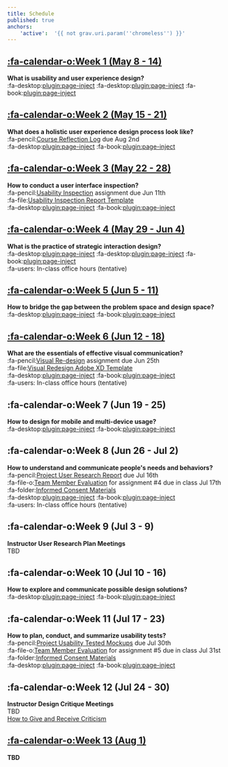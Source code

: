 ```yaml
---
title: Schedule
published: true
anchors:
    'active':  '{{ not grav.uri.param(''chromeless'') }}'
---
```


## [:fa-calendar-o:Week 1 (May 8 - 14)](../home/week-01)
**What is usability and user experience design?**  
:fa-desktop:[plugin:page-inject](../all-slides/week-01-1?template=partials/iframelinkonly)
:fa-desktop:[plugin:page-inject](../all-slides/week-01-2?template=partials/iframelinkonly)
:fa-book:[plugin:page-inject](../all-readings/week-01?template=partials/embedlycardlinkonly)  

## [:fa-calendar-o:Week 2 (May 15 - 21)](../home/week-02)
**What does a holistic user experience design process look like?**  
:fa-pencil:[Course Reflection Log](https://canvas.sfu.ca/courses/44038/assignments/347280) due Aug 2nd  
:fa-desktop:[plugin:page-inject](../all-slides/week-02?template=partials/iframelinkonly)
:fa-book:[plugin:page-inject](../all-readings/week-02?template=partials/embedlycardlinkonly)  

## [:fa-calendar-o:Week 3 (May 22 - 28)](../home/week-03)
**How to conduct a user interface inspection?**  
:fa-pencil:[Usability Inspection](https://canvas.sfu.ca/courses/44038/assignments/347284) assignment due Jun 11th  
:fa-file:[Usability Inspection Report Template](https://canvas.sfu.ca/courses/44038/files/folder/Handouts/Usability%20Inspection%20Report%20Template)  
:fa-desktop:[plugin:page-inject](../all-slides/week-03?template=partials/iframelinkonly)
:fa-book:[plugin:page-inject](../all-readings/week-03?template=partials/embedlycardlinkonly)  

## [:fa-calendar-o:Week 4 (May 29 - Jun 4)](../home/week-04)
**What is the practice of strategic interaction design?**   
:fa-desktop:[plugin:page-inject](../all-slides/week-04-1?template=partials/iframelinkonly)
:fa-desktop:[plugin:page-inject](../all-slides/week-04-2?template=partials/iframelinkonly)
:fa-book:[plugin:page-inject](../all-readings/week-04?template=partials/embedlycardlinkonly)  
:fa-users: In-class office hours (tentative)

## [:fa-calendar-o:Week 5 (Jun 5 - 11)](../home/week-05)
**How to bridge the gap between the problem space and design space?**   
:fa-desktop:[plugin:page-inject](../all-slides/week-05?template=partials/iframelinkonly)
:fa-book:[plugin:page-inject](../all-readings/week-05?template=partials/embedlycardlinkonly)  

## [:fa-calendar-o:Week 6 (Jun 12 - 18)](../home/week-06)
**What are the essentials of effective visual communication?**   
:fa-pencil:[Visual Re-design](https://canvas.sfu.ca/courses/44038/assignments/347283) assignment due Jun 25th  
:fa-file:[Visual Redesign Adobe XD Template](https://canvas.sfu.ca/courses/44038/files/folder/Handouts/Visual%20Redesign%20Adobe%20XD%20Template)  
:fa-desktop:[plugin:page-inject](../all-slides/week-06?template=partials/iframelinkonly)
:fa-book:[plugin:page-inject](../all-readings/week-06?template=partials/embedlycardlinkonly)  
:fa-users: In-class office hours (tentative)  

## :fa-calendar-o:Week 7 (Jun 19 - 25)
**How to design for mobile and multi-device usage?**  
:fa-desktop:[plugin:page-inject](../all-slides/week-07?template=partials/iframelinkonly)
:fa-book:[plugin:page-inject](../all-readings/week-07?template=partials/embedlycardlinkonly)  

## :fa-calendar-o:Week 8 (Jun 26 - Jul 2)
**How to understand and communicate people's needs and behaviors?**   
:fa-pencil:[Project User Research Report](https://canvas.sfu.ca/courses/44038/assignments/347286) due Jul 16th  
:fa-file-o:[Team Member Evaluation](https://canvas.sfu.ca/courses/44038/files/folder/Handouts/Team%20Member%20Evaluations) for  assignment #4 due in class Jul 17th  
:fa-folder:[Informed Consent Materials](https://canvas.sfu.ca/courses/44038/files/folder/Handouts/Informed%20Consent)  
:fa-desktop:[plugin:page-inject](../all-slides/week-08?template=partials/iframelinkonly)
:fa-book:[plugin:page-inject](../all-readings/week-08?template=partials/embedlycardlinkonly)  
:fa-users: In-class office hours (tentative)  

## :fa-calendar-o:Week 9 (Jul 3 - 9)
**Instructor User Research Plan Meetings**  
TBD

## :fa-calendar-o:Week 10 (Jul 10 - 16)
**How to explore and communicate possible design solutions?**  
:fa-desktop:[plugin:page-inject](../all-slides/week-10?template=partials/iframelinkonly)
:fa-book:[plugin:page-inject](../all-readings/week-10?template=partials/embedlycardlinkonly)  

## :fa-calendar-o:Week 11 (Jul 17 - 23)
**How to plan, conduct, and summarize usability tests?**   
:fa-pencil:[Project Usability Tested Mockups](https://canvas.sfu.ca/courses/44038/assignments/347285) due Jul 30th   
:fa-file-o:[Team Member Evaluation](https://canvas.sfu.ca/courses/44038/files/folder/Handouts/Team%20Member%20Evaluations) for assignment #5 due in class Jul 31st  
:fa-folder:[Informed Consent Materials](https://canvas.sfu.ca/courses/44038/files/folder/Handouts/Informed%20Consent)  
:fa-desktop:[plugin:page-inject](../all-slides/week-11?template=partials/iframelinkonly)
:fa-book:[plugin:page-inject](../all-readings/week-11?template=partials/embedlycardlinkonly)  

## :fa-calendar-o:Week 12 (Jul 24 - 30)
**Instructor Design Critique Meetings**  
TBD  
<i class="fa fa-book" aria-hidden="true"></i> [How to Give and Receive Criticism](http://scottberkun.com/essays/35-how-to-give-and-receive-criticism/)

## [:fa-calendar-o:Week 13 (Aug 1)](../home/week-13)
**TBD**  
